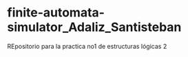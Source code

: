# finite-automata-simulator_Adaliz_Santisteban
REpositorio para la practica no1 de estructuras lógicas 2
